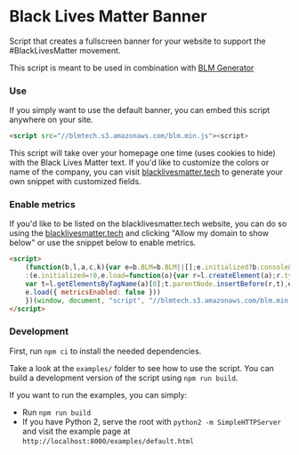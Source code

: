 # Black Lives Matter Banner

Script that creates a fullscreen banner for your website to support the #BlackLivesMatter movement.

This script is meant to be used in combination with [BLM Generator](https://github.com/draftedus/blm-generator)

### Use

If you simply want to use the default banner, you can embed this script anywhere on your site.

```html
<script src="//blmtech.s3.amazonaws.com/blm.min.js"><script>
```

This script will take over your homepage one time (uses cookies to hide) with the Black Lives Matter text. If you'd like to customize the colors or name of the company, you can visit [blacklivesmatter.tech](https://www.blacklivesmatter.tech/) to generate your own snippet with customized fields.

### Enable metrics

If you'd like to be listed on the blacklivesmatter.tech website, you can do so using the [blacklivesmatter.tech](https://www.blacklivesmatter.tech/) and clicking "Allow my domain to show below" or use the snippet below to enable metrics.

```html
<script>
    (function(b,l,a,c,k){var e=b.BLM=b.BLM||[];e.initialized?b.console&&console.error&&console.error("BLM snippet already called")
    :(e.initialized=!0,e.load=function(o){var r=l.createElement(a);r.type="text/javascript",r.src=c;
    var t=l.getElementsByTagName(a)[0];t.parentNode.insertBefore(r,t),e._loadOptions=o},
    e.load({ metricsEnabled: false }))
    })(window, document, "script", "//blmtech.s3.amazonaws.com/blm.min.js");
</script>
```

### Development

First, run `npm ci` to install the needed dependencies.

Take a look at the `examples/` folder to see how to use the script. You can build a development version of the script using `npm run build`.

If you want to run the examples, you can simply:
- Run `npm run build`
- If you have Python 2, serve the root with `python2 -m SimpleHTTPServer` and visit the example page at `http://localhost:8000/examples/default.html`
